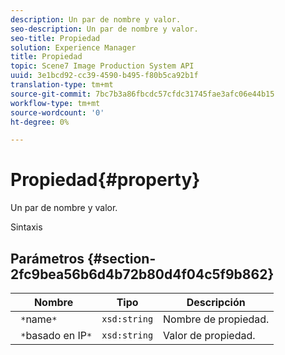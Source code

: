 ```yaml
---
description: Un par de nombre y valor.
seo-description: Un par de nombre y valor.
seo-title: Propiedad
solution: Experience Manager
title: Propiedad
topic: Scene7 Image Production System API
uuid: 3e1bcd92-cc39-4590-b495-f80b5ca92b1f
translation-type: tm+mt
source-git-commit: 7bc7b3a86fbcdc57cfdc31745fae3afc06e44b15
workflow-type: tm+mt
source-wordcount: '0'
ht-degree: 0%

---
```



# Propiedad{#property}

Un par de nombre y valor.

Sintaxis

## Parámetros {#section-2fc9bea56b6d4b72b80d4f04c5f9b862}

| Nombre | Tipo | Descripción |
|---|---|---|
| ` *`name`*` | `xsd:string` | Nombre de propiedad. |
| ` *`basado en IP`*` | `xsd:string` | Valor de propiedad. |

